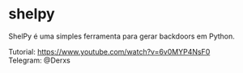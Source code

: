 # shelpy

ShelPy é uma simples ferramenta para gerar backdoors em Python.

Tutorial: https://www.youtube.com/watch?v=6v0MYP4NsF0 <br>
Telegram: @Derxs
